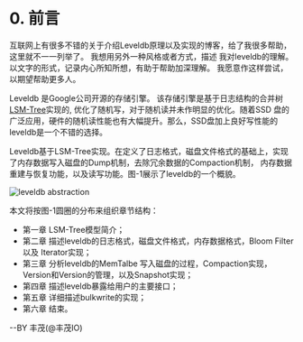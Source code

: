 # 0. 前言


互联网上有很多不错的关于介绍Leveldb原理以及实现的博客，给了我很多帮助，这里就不一一列举了。 我想用另外一种风格或者方式，描述
我对leveldb的理解。以文字的形式，记录内心所知所想，有助于帮助加深理解。 我愿意作这样尝试，以期望帮助更多人。

Leveldb 是Google公司开源的存储引擎。 该存储引擎是基于日志结构的合并树[LSM-Tree](www)实现的, 优化了随机写，对于随机读并未作明显的优化。随着SSD
盘的广泛应用，硬件的随机读性能也有大幅提升。那么，SSD盘加上良好写性能的leveldb是一个不错的选择。

Leveldb基于LSM-Tree实现。在定义了日志格式，磁盘文件格式的基础上，实现了内存数据写入磁盘的Dump机制，去除冗余数据的Compaction机制，
内存数据重建与恢复功能，以及读写功能。图-1展示了leveldb的一个概貌。

![leveldb abstraction](http://i.imgur.com/1sd1LDP.png)

本文将按图-1圆圈的分布来组织章节结构：
* 第一章 LSM-Tree模型简介；
* 第二章 描述leveldb的日志格式，磁盘文件格式，内存数据格式，Bloom Filter 以及 Iterator实现；
* 第三章 分析leveldb的MemTalbe 写入磁盘的过程，Compaction实现，Version和Version的管理，以及Snapshot实现；
* 第四章 描述leveldb暴露给用户的主要接口；
* 第五章 详细描述bulkwrite的实现；
* 第六章 结束。


--BY 丰茂(@丰茂IO)
